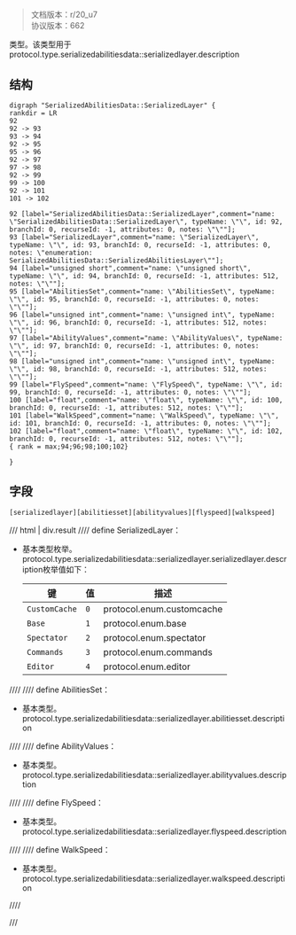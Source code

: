 # <!-- md:samp SerializedAbilitiesData::SerializedLayer -->

> 文档版本：r/20_u7<br/>协议版本：662

<!-- md:samp SerializedAbilitiesData::SerializedLayer -->类型。该类型用于protocol.type.serializedabilitiesdata::serializedlayer.description

## 结构

```viz
digraph "SerializedAbilitiesData::SerializedLayer" {
rankdir = LR
92
92 -> 93
93 -> 94
92 -> 95
95 -> 96
92 -> 97
97 -> 98
92 -> 99
99 -> 100
92 -> 101
101 -> 102

92 [label="SerializedAbilitiesData::SerializedLayer",comment="name: \"SerializedAbilitiesData::SerializedLayer\", typeName: \"\", id: 92, branchId: 0, recurseId: -1, attributes: 0, notes: \"\""];
93 [label="SerializedLayer",comment="name: \"SerializedLayer\", typeName: \"\", id: 93, branchId: 0, recurseId: -1, attributes: 0, notes: \"enumeration: SerializedAbilitiesData::SerializedAbilitiesLayer\""];
94 [label="unsigned short",comment="name: \"unsigned short\", typeName: \"\", id: 94, branchId: 0, recurseId: -1, attributes: 512, notes: \"\""];
95 [label="AbilitiesSet",comment="name: \"AbilitiesSet\", typeName: \"\", id: 95, branchId: 0, recurseId: -1, attributes: 0, notes: \"\""];
96 [label="unsigned int",comment="name: \"unsigned int\", typeName: \"\", id: 96, branchId: 0, recurseId: -1, attributes: 512, notes: \"\""];
97 [label="AbilityValues",comment="name: \"AbilityValues\", typeName: \"\", id: 97, branchId: 0, recurseId: -1, attributes: 0, notes: \"\""];
98 [label="unsigned int",comment="name: \"unsigned int\", typeName: \"\", id: 98, branchId: 0, recurseId: -1, attributes: 512, notes: \"\""];
99 [label="FlySpeed",comment="name: \"FlySpeed\", typeName: \"\", id: 99, branchId: 0, recurseId: -1, attributes: 0, notes: \"\""];
100 [label="float",comment="name: \"float\", typeName: \"\", id: 100, branchId: 0, recurseId: -1, attributes: 512, notes: \"\""];
101 [label="WalkSpeed",comment="name: \"WalkSpeed\", typeName: \"\", id: 101, branchId: 0, recurseId: -1, attributes: 0, notes: \"\""];
102 [label="float",comment="name: \"float\", typeName: \"\", id: 102, branchId: 0, recurseId: -1, attributes: 512, notes: \"\""];
{ rank = max;94;96;98;100;102}

}

```

## 字段

```title='SerializedAbilitiesData::SerializedLayer'
[serializedlayer][abilitiesset][abilityvalues][flyspeed][walkspeed]
```

/// html | div.result
//// define
SerializedLayer：<!-- md:samp unsigned short -->

- 基本类型枚举。protocol.type.serializedabilitiesdata::serializedlayer.serializedlayer.description枚举值如下：

  |键|值|描述|
  |---|---|---|
  |`CustomCache`|`0`|protocol.enum.customcache|
  |`Base`|`1`|protocol.enum.base|
  |`Spectator`|`2`|protocol.enum.spectator|
  |`Commands`|`3`|protocol.enum.commands|
  |`Editor`|`4`|protocol.enum.editor|



////
//// define
AbilitiesSet：<!-- md:samp unsigned int -->

- 基本类型。protocol.type.serializedabilitiesdata::serializedlayer.abilitiesset.description


////
//// define
AbilityValues：<!-- md:samp unsigned int -->

- 基本类型。protocol.type.serializedabilitiesdata::serializedlayer.abilityvalues.description


////
//// define
FlySpeed：<!-- md:samp float -->

- 基本类型。protocol.type.serializedabilitiesdata::serializedlayer.flyspeed.description


////
//// define
WalkSpeed：<!-- md:samp float -->

- 基本类型。protocol.type.serializedabilitiesdata::serializedlayer.walkspeed.description


////

///


